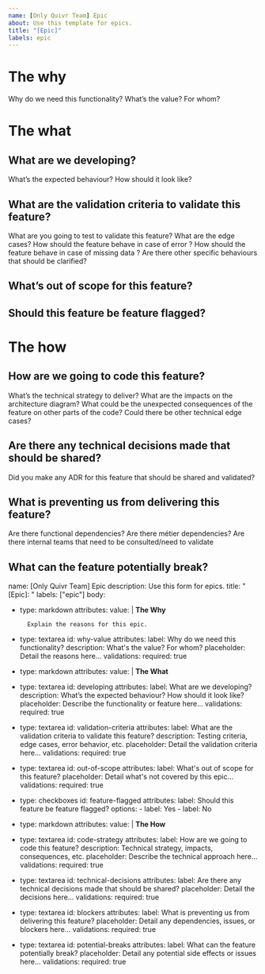 ```yaml
---
name: [Only Quivr Team] Epic 
about: Use this template for epics.
title: "[Epic]"
labels: epic
---
```


# The why

Why do we need this functionality?
What’s the value? For whom?

# The what

## What are we developing?

What’s the expected behaviour? How should it look like?

## What are the validation criteria to validate this feature?

What are you going to test to validate this feature? What are the edge cases? How should the feature behave in case of error ? How should the feature behave in case of missing data ? Are there other specific behaviours that should be clarified?

## What’s out of scope for this feature?

## Should this feature be feature flagged?

# The how

## How are we going to code this feature?

What’s the technical strategy to deliver? What are the impacts on the architecture diagram? What could be the unexpected consequences of the feature on other parts of the code? Could there be other technical edge cases?

## Are there any technical decisions made that should be shared?

Did you make any ADR for this feature that should be shared and validated?

## What is preventing us from delivering this feature?

Are there functional dependencies? Are there métier dependencies? Are there internal teams that need to be consulted/need to validate

## What can the feature potentially break?

name: [Only Quivr Team] Epic
description: Use this form for epics.
title: "[Epic]: "
labels: ["epic"]
body:

- type: markdown
    attributes:
      value: |
        **The Why**

        Explain the reasons for this epic.

- type: textarea
    id: why-value
    attributes:
      label: Why do we need this functionality?
      description: What's the value? For whom?
      placeholder: Detail the reasons here...
    validations:
      required: true

- type: markdown
    attributes:
      value: |
        **The What**

- type: textarea
    id: developing
    attributes:
      label: What are we developing?
      description: What’s the expected behaviour? How should it look like?
      placeholder: Describe the functionality or feature here...
    validations:
      required: true

- type: textarea
    id: validation-criteria
    attributes:
      label: What are the validation criteria to validate this feature?
      description: Testing criteria, edge cases, error behavior, etc.
      placeholder: Detail the validation criteria here...
    validations:
      required: true

- type: textarea
    id: out-of-scope
    attributes:
      label: What's out of scope for this feature?
      placeholder: Detail what's not covered by this epic...
    validations:
      required: true

- type: checkboxes
    id: feature-flagged
    attributes:
      label: Should this feature be feature flagged?
      options:
        - label: Yes
        - label: No

- type: markdown
    attributes:
      value: |
        **The How**

- type: textarea
    id: code-strategy
    attributes:
      label: How are we going to code this feature?
      description: Technical strategy, impacts, consequences, etc.
      placeholder: Describe the technical approach here...
    validations:
      required: true

- type: textarea
    id: technical-decisions
    attributes:
      label: Are there any technical decisions made that should be shared?
      placeholder: Detail the decisions here...
    validations:
      required: true

- type: textarea
    id: blockers
    attributes:
      label: What is preventing us from delivering this feature?
      placeholder: Detail any dependencies, issues, or blockers here...
    validations:
      required: true

- type: textarea
    id: potential-breaks
    attributes:
      label: What can the feature potentially break?
      placeholder: Detail any potential side effects or issues here...
    validations:
      required: true
